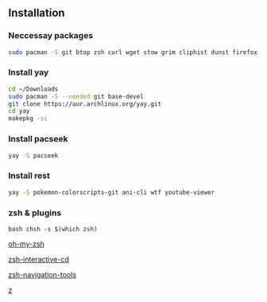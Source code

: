 ## Installation

### Neccessay packages
```bash
sudo pacman -S git btop zsh curl wget stow grim cliphist dunst firefox-developer-edition kitty neovim nwg-look rofi waybar unzip swww swaybg thunar tree zed blueberry eslint_d eza eslint-language-server nm-connection-editor prettier reflector tidy rubocop vlc mpv ruby ruby-irb fzf ark zathura okular gimp btop w3m gtk2 gtk3 gtk4 qt5ct qt6ct fastfetch 
```

### Install yay
```bash
cd ~/Downloads
sudo pacman -S --needed git base-devel
git clone https://aur.archlinux.org/yay.git
cd yay
makepkg -si
```

### Install pacseek
```bash
yay -S pacseek
```

### Install rest
```bash
yay -S pokemon-colorscripts-git ani-cli wtf youtube-viewer
```

### zsh & plugins 
```bash chsh -s $(which zsh)```

[oh-my-zsh](https://ohmyz.sh/#install)

[zsh-interactive-cd](https://github.com/mrjohannchang/zsh-interactive-cd)

[zsh-navigation-tools](https://github.com/z-shell/zsh-navigation-tools)

[z](https://github.com/ohmyzsh/ohmyzsh/tree/master/plugins/z)

